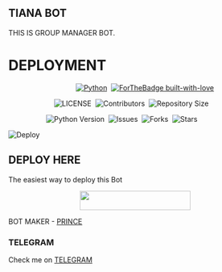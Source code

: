 ## TIANA BOT
THIS IS GROUP MANAGER BOT.
# DEPLOYMENT
&nbsp;&nbsp;&nbsp;&nbsp;&nbsp;&nbsp;&nbsp;&nbsp;&nbsp;&nbsp;&nbsp;&nbsp;&nbsp;&nbsp;&nbsp;&nbsp;&nbsp;&nbsp;&nbsp;&nbsp;&nbsp;&nbsp;&nbsp;&nbsp;&nbsp;&nbsp;&nbsp;&nbsp;&nbsp;&nbsp;&nbsp;&nbsp;&nbsp;&nbsp;[![Python](http://forthebadge.com/images/badges/made-with-python.svg)](https://python.org)&nbsp;
[![ForTheBadge built-with-love](http://ForTheBadge.com/images/badges/built-with-love.svg)](https://GitHub.com/TEAMOFDEVIL-X/)


&nbsp;&nbsp;&nbsp;&nbsp;&nbsp;&nbsp;&nbsp;&nbsp;&nbsp;&nbsp;&nbsp;&nbsp;&nbsp;&nbsp;&nbsp;&nbsp;&nbsp;&nbsp;&nbsp;&nbsp;&nbsp;&nbsp;&nbsp;![LICENSE](https://img.shields.io/github/license/TEAMOFDEVIL-X/TIANABOT?style=for-the-badge&logo=appveyor)&nbsp;
![Contributors](https://img.shields.io/github/contributors/TEAMOFDEVIL-X/TIANABOT?style=for-the-badge&logo=appveyor)&nbsp;
![Repository Size](https://img.shields.io/github/repo-size/TEAMOFDEVIL-X/TIANABOT?style=for-the-badge&logo=appveyor)


&nbsp;&nbsp;&nbsp;&nbsp;&nbsp;&nbsp;&nbsp;&nbsp;&nbsp;&nbsp;&nbsp;&nbsp;&nbsp;&nbsp;&nbsp;&nbsp;&nbsp;&nbsp;&nbsp;![Python Version](https://img.shields.io/badge/python-3.8-green?style=for-the-badge&logo=appveyor)&nbsp;
![Issues](https://img.shields.io/github/issues/TEAMOFDEVIL-X/TIANABOT?style=for-the-badge&logo=appveyor)&nbsp;
![Forks](https://img.shields.io/github/forks/TEAMOFDEVIL-X/TIANABOT?style=for-the-badge&logo=appveyor)&nbsp;
![Stars](https://img.shields.io/github/stars/TEAMOFDEVIL-X/TIANABOT?style=for-the-badge&logo=appveyor)


![Deploy](https://telegra.ph/file/bcd7b3dec21d1c2b2583a.png)

## DEPLOY HERE 

The easiest way to deploy this Bot

<p align="center"><a href="https://heroku.com/deploy?template=https://github.com/TEAMOFDEVIL-X/TIANA"> <img src="https://img.shields.io/badge/Deploy%20To%20Heroku-black?style=for-the-badge&logo=heroku" width="220" height="38.45"/></a></p>

BOT MAKER - [PRINCE](https://t.me/Prince_3011)

### TELEGRAM
Check me on [TELEGRAM](https://t.me/tiana_prince_bot)

